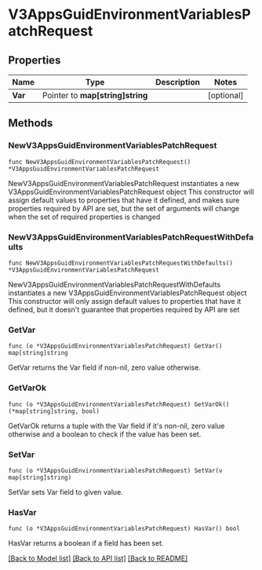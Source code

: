 # V3AppsGuidEnvironmentVariablesPatchRequest

## Properties

Name | Type | Description | Notes
------------ | ------------- | ------------- | -------------
**Var** | Pointer to **map[string]string** |  | [optional] 

## Methods

### NewV3AppsGuidEnvironmentVariablesPatchRequest

`func NewV3AppsGuidEnvironmentVariablesPatchRequest() *V3AppsGuidEnvironmentVariablesPatchRequest`

NewV3AppsGuidEnvironmentVariablesPatchRequest instantiates a new V3AppsGuidEnvironmentVariablesPatchRequest object
This constructor will assign default values to properties that have it defined,
and makes sure properties required by API are set, but the set of arguments
will change when the set of required properties is changed

### NewV3AppsGuidEnvironmentVariablesPatchRequestWithDefaults

`func NewV3AppsGuidEnvironmentVariablesPatchRequestWithDefaults() *V3AppsGuidEnvironmentVariablesPatchRequest`

NewV3AppsGuidEnvironmentVariablesPatchRequestWithDefaults instantiates a new V3AppsGuidEnvironmentVariablesPatchRequest object
This constructor will only assign default values to properties that have it defined,
but it doesn't guarantee that properties required by API are set

### GetVar

`func (o *V3AppsGuidEnvironmentVariablesPatchRequest) GetVar() map[string]string`

GetVar returns the Var field if non-nil, zero value otherwise.

### GetVarOk

`func (o *V3AppsGuidEnvironmentVariablesPatchRequest) GetVarOk() (*map[string]string, bool)`

GetVarOk returns a tuple with the Var field if it's non-nil, zero value otherwise
and a boolean to check if the value has been set.

### SetVar

`func (o *V3AppsGuidEnvironmentVariablesPatchRequest) SetVar(v map[string]string)`

SetVar sets Var field to given value.

### HasVar

`func (o *V3AppsGuidEnvironmentVariablesPatchRequest) HasVar() bool`

HasVar returns a boolean if a field has been set.


[[Back to Model list]](../README.md#documentation-for-models) [[Back to API list]](../README.md#documentation-for-api-endpoints) [[Back to README]](../README.md)


